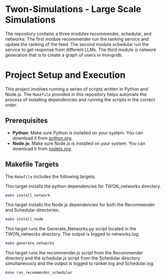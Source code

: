 # Twon-Simulations - Large Scale Simulations

The repository contains a three modules recommender, schedular, and networks. The first module recommender run the ranking service and update the ranking of the feed. The second module schedular run the service to get response from different LLMs. The third module is network generation that is to create a graph of users in mongodb.

# Project Setup and Execution

This project involves running a series of scripts written in Python and Node.js. The `Makefile` provided in this repository helps automate the process of installing dependencies and running the scripts in the correct order.

## Prerequisites

- **Python**: Make sure Python is installed on your system. You can download it from [python.org](https://www.python.org/).
- **Node.js**: Make sure Node.js is installed on your system. You can download it from [nodejs.org](https://nodejs.org/).

## Makefile Targets

The `Makefile` includes the following targets:

This target installs the python dependencies for TWON_networks directory.
```sh
make install_network
```
This target installs the Node.js dependencies for both the Recommender and Schedular directories.
```sh
make install_node
```
This target runs the Generate_Networks.py script located in the TWON_networks directory. The output is logged to networks.log.
```sh
make generate_networks
```
This target runs the recommender.js script from the Recommender directory and the schedular.js script from the Schedular directory simultaneously and the output is logged to ranker.log and Schedular.log.
```sh
make run_recommender_schedular
```
